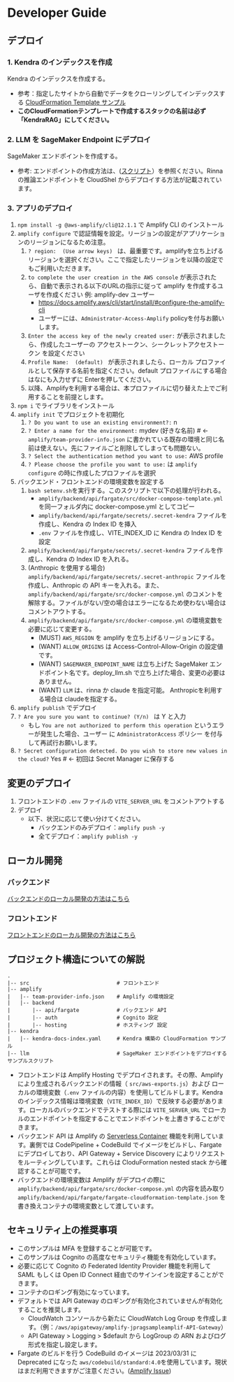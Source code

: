 # Developer Guide

## デプロイ

### 1. Kendra のインデックスを作成

Kendra のインデックスを作成する。
- 参考：指定したサイトから自動でデータをクローリングしてインデックスする [CloudFormation Template サンプル](../kendra/kendra-docs-index.yaml)
- __このCloudFormationテンプレートで作成するスタックの名前は必ず「KendraRAG」にしてください。__

### 2. LLM を SageMaker Endpoint にデプロイ

SageMaker エンドポイントを作成する。
- 参考: エンドポイントの作成方法は、([スクリプト](../llm/README.md)）を参照ください。Rinna の推論エンドポイントを CloudShel からデプロイする方法が記載されています。

### 3. アプリのデプロイ

1. `npm install -g @aws-amplify/cli@12.1.1` で Amplify CLI のインストール
2. `amplify configure` で認証情報を設定。リージョンの設定がアプリケーションのリージョンになるため注意。
   1. `? region:  (Use arrow keys) ` は、最重要です。amplifyを立ち上げるリージョンを選択ください。ここで指定したリージョンを以降の設定でもご利用いただきます。
   2. `to complete the user creation in the AWS console` が表示されたら、自動で表示される以下のURLの指示に従って amplify を作成するユーザを作成ください 例: amplify-dev ユーザー
      - https://docs.amplify.aws/cli/start/install/#configure-the-amplify-cli
      - ユーザーには、`Administrator-Access-Amplify` policyを付与お願いします。
   3. `Enter the access key of the newly created user:` が表示されましたら、作成したユーザーの アクセストークン、シークレットアクセストークン を設定ください
   4. `Profile Name:  (default) ` が表示されましたら、ローカル プロファイルとして保存する名前を指定ください。default プロファイルにする場合はなにも入力せずに Enterを押してください。
   5. 以降、Amplifyを利用する場合は、本プロファイルに切り替えた上でご利用することを前提とします。
3. `npm i` でライブラリをインストール
4. `amplify init` でプロジェクトを初期化
   1. `? Do you want to use an existing environment?:` n 
   2. `? Enter a name for the environment:` mydev (好きな名前)  # <- `amplify/team-provider-info.json` に書かれている既存の環境と同じ名前は使えない。先にファイルごと削除してしまっても問題ない。
   3. `? Select the authentication method you want to use:` AWS profile
   4. `? Please choose the profile you want to use:` は `amplify configure` の時に作成したプロファイルを選択
5. バックエンド・フロントエンドの環境変数を設定する
   1. `bash setenv.sh`を実行する。このスクリプトで以下の処理が行われる。
      - `amplify/backend/api/fargate/src/docker-compose-template.yml` を同一フォルダ内に docker-compose.yml としてコピー
      - `amplify/backend/api/fargate/secrets/.secret-kendra` ファイルを作成し、Kendra の Index ID を挿入
      - `.env` ファイルを作成し、VITE_INDEX_ID に Kendra の Index ID を設定
   2. `amplify/backend/api/fargate/secrets/.secret-kendra` ファイルを作成し、Kendra の Index ID を入れる。
   3. (Anthropic を使用する場合) `amplify/backend/api/fargate/secrets/.secret-anthropic` ファイルを作成し、Anthropic の API キーを入れる。また、`amplify/backend/api/fargate/src/docker-compose.yml` のコメントを解除する。ファイルがない/空の場合はエラーになるため使わない場合はコメントアウトする。
   4. `amplify/backend/api/fargate/src/docker-compose.yml` の環境変数を必要に応じて変更する。
      - (MUST) `AWS_REGION` を amplify を立ち上げるリージョンにする。
      - (WANT) `ALLOW_ORIGINS` は Access-Control-Allow-Origin の設定値です。
      - (WANT) `SAGEMAKER_ENDPOINT_NAME` は立ち上げた SageMaker エンドポイント名です。deploy_llm.sh で立ち上げた場合、変更の必要はありません。
      - (WANT) `LLM` は、rinna か claude を指定可能。 Anthropicを利用する場合は claudeを指定する。
6.  `amplify publish` でデプロイ
   1. `? Are you sure you want to continue? (Y/n) ` は Y と入力
      - もし `You are not authorized to perform this operation` というエラーが発生した場合、ユーザー に `AdministratorAccess` ポリシー を付与して再試行お願いします。
   2. `? Secret configuration detected. Do you wish to store new values in the cloud?` Yes  # <- 初回は Secret Manager に保存する


## 変更のデプロイ

1. フロントエンドの `.env` ファイルの `VITE_SERVER_URL` をコメントアウトする 
2. デプロイ
   - 以下、状況に応じて使い分けてください。
      - バックエンドのみデプロイ：`amplify push -y`
      - 全てデプロイ：`amplify publish -y`


## ローカル開発

### バックエンド

[バックエンドのローカル開発の方法はこちら](../amplify/backend/api/fargate/src/langchain/README.md)

### フロントエンド

[フロントエンドのローカル開発の方法はこちら](../src/README.md)


## プロジェクト構造についての解説

```
.
|-- src                            # フロントエンド
|-- amplify
|   |-- team-provider-info.json    # Amplify の環境設定
|   |-- backend
|       |-- api/fargate            # バックエンド API
|       |-- auth                   # Cognito 設定
|       |-- hosting                # ホスティング 設定
|-- kendra
|   |-- kendra-docs-index.yaml     # Kendra 構築の CloudFormation サンプル
|-- llm                            # SageMaker エンドポイントをデプロイするサンプルスクリプト
```

- フロントエンドは Amplify Hosting でデプロイされます。その際、Amplify により生成されるバックエンドの情報（ `src/aws-exports.js`）および ローカルの環境変数（`.env` ファイルの内容）を使用してビルドします。Kendra のインデックス情報は環境変数（`VITE_INDEX_ID`）で反映する必要があります。ローカルのバックエンドでテストする際には `VITE_SERVER_URL` でローカルのエンドポイントを指定することでエンドポイントを上書きすることができます。
- バックエンド API は Amplify の [Serverless Container](https://docs.amplify.aws/cli/usage/containers/) 機能を利用しています。裏側では CodePipeline + CodeBuild でイメージをビルドし、Fargate にデプロイしており、API Gateway + Service Discovery によりリクエストをルーティングしています。これらは CloduFormation nested stack から確認することが可能です。
- バックエンドの環境変数は Amplify がデプロイの際に `amplify/backend/api/fargate/src/docker-compose.yml` の内容を読み取り`amplify/backend/api/fargate/fargate-cloudformation-template.json` を書き換えコンテナの環境変数として渡しています。 

## セキュリティ上の推奨事項

- このサンプルは MFA を登録することが可能です。
- このサンプルは Cognito の高度なセキュリティ機能を有効化しています。
- 必要に応じて Cognito の Federated Identity Provider 機能を利用して SAML もしくは Open ID Connect 経由でのサインインを設定することができます。
- コンテナのロギング有効になっています。
- デフォルトでは API Gateway のロギングが有効化されていませんが有効化することを推奨します。
  - CloudWatch コンソールから新たに CloudWatch Log Group を作成します。（例：`/aws/apigateway/amplify-jpragsampleamplif-API-Gateway`）
  - API Gateway > Logging > $default から LogGroup の ARN およびログ形式を指定し設定します。
- Fargate のビルドを行う CodeBuild のイメージは 2023/03/31 に Deprecated になった `aws/codebuild/standard:4.0`を使用しています。現状はまだ利用できますがご注意ください。([Amplify Issue](https://github.com/aws-amplify/amplify-category-api/issues/1715))
